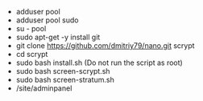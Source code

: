 - adduser pool
- adduser pool sudo
- su - pool
- sudo apt-get -y install git
- git clone https://github.com/dmitriy79/nano.git scrypt
- cd scrypt
- sudo bash install.sh (Do not run the script as root)
- sudo bash screen-scrypt.sh
- sudo bash screen-stratum.sh
- /site/adminpanel
